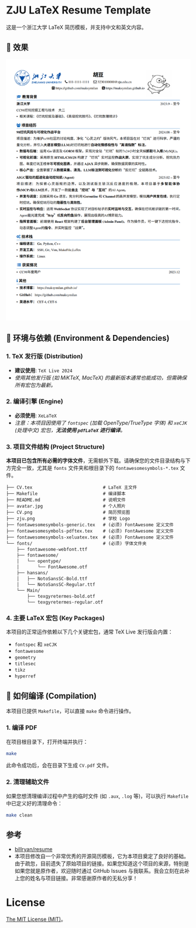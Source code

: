 # ZJU LaTeX Resume Template
这是一个浙江大学 LaTeX 简历模板，并支持中文和英文内容。

## 🥳 效果
![简历效果](CV.png)

## 📝 环境与依赖 (Environment & Dependencies)

### 1. TeX 发行版 (Distribution)

* **建议使用**: `TeX Live 2024`
* *使用其他发行版 (如 MiKTeX, MacTeX) 的最新版本通常也能成功，但需确保所有宏包为最新。*

### 2. 编译引擎 (Engine)

* **必须使用**: `XeLaTeX`
* *注意：本项目因使用了 `fontspec` (加载 OpenType/TrueType 字体) 和 `xeCJK` (处理中文) 宏包，**无法使用 `pdfLaTeX` 进行编译**。*

### 3. 项目文件结构 (Project Structure)

**本项目已包含所有必需的字体文件**，无需额外下载。请确保您的文件目录结构与下方完全一致，尤其是 `fonts` 文件夹和根目录下的 `fontawesomesymbols-*.tex` 文件。

```
├── CV.tex                           # LaTeX 主文件
├── Makefile                         # 编译脚本
├── README.md                        # 说明文件
├── avatar.jpg                       # 个人照片
├── CV.png                           # 简历预览图
├── zju.png                          # 学校 Logo
├── fontawesomesymbols-generic.tex   # (必须) FontAwesome 定义文件
├── fontawesomesymbols-pdftex.tex    # (必须) FontAwesome 定义文件
├── fontawesomesymbols-xeluatex.tex  # (必须) FontAwesome 定义文件
└── fonts/                           # (必须) 字体文件夹
    ├── fontawesome-webfont.ttf
    ├── fontawesome/
    │   └── opentype/
    │       └── FontAwesome.otf
    ├── hansans/
    │   ├── NotoSansSC-Bold.ttf
    │   └── NotoSansSC-Regular.ttf
    └── Main/
        ├── texgyretermes-bold.otf
        └── texgyretermes-regular.otf
```

### 4. 主要 LaTeX 宏包 (Key Packages)

本项目的正常运作依赖以下几个关键宏包，通常 TeX Live 发行版会内置：

* `fontspec` 和 `xeCJK`
* `fontawesome`
* `geometry`
* `titlesec`
* `tikz`
* `hyperref`

## 🚀 如何编译 (Compilation)

本项目已提供 `Makefile`，可以直接 `make` 命令进行操作。

### 1. 编译 PDF

在项目根目录下，打开终端并执行：

```bash
make
```

此命令成功后，会在目录下生成 `CV.pdf` 文件。

### 2. 清理辅助文件

如果您想清理编译过程中产生的临时文件 (如 `.aux`, `.log` 等)，可以执行 `Makefile` 中已定义好的清理命令：

```bash
make clean
```

## 参考
- [billryan/resume](https://github.com/billryan/resume)
- 本项目修改自一个非常优秀的开源简历模板，它为本项目奠定了良好的基础。由于疏忽，目前遗失了原始项目的链接。如果您知道这个项目的来源，特别是如果您就是原作者，欢迎随时通过 GitHub Issues 与我联系。我会立刻在此补上您的姓名与项目链接。非常感谢原作者的无私分享！

# License
[The MIT License (MIT)](http://opensource.org/licenses/MIT)。